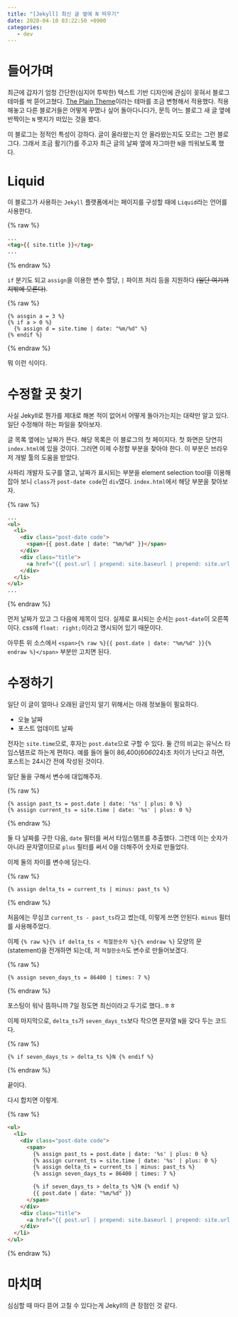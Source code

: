 ```yaml
---
title: "[Jekyll] 최신 글 옆에 N 띄우기"
date: 2020-04-10 03:22:50 +0900
categories:
   - dev
---
```


# 들어가며

최근에 갑자기 엄청 간단한(심지어 투박한) 텍스트 기반 디자인에 관심이 꽂혀서 블로그 테마를 싹 뜯어고쳤다. [The Plain Theme](https://github.com/heiswayi/the-plain)이라는 테마를 조금 변형해서 적용했다. 적용해놓고 다른 블로거들은 어떻게 꾸몄나 싶어 돌아다니다가, 문득 어느 블로그 새 글 옆에 반짝이는 `N` 뱃지가 떠있는 것을 봤다.

이 블로그는 정적인 특성이 강하다. 글이 올라왔는지 안 올라왔는지도 모르는 그런 블로그다. 그래서 조금 활기(?)를 주고자 최근 글의 날짜 옆에 자그마한 `N`을 띄워보도록 했다.

# Liquid

이 블로그가 사용하는 `Jekyll` 플랫폼에서는 페이지를 구성할 때에 `Liquid`라는 언어를 사용한다.

{% raw %}
~~~html
...
<tag>{{ site.title }}</tag>
...
~~~
{% endraw %}

`if` 분기도 되고 `assign`을 이용한 변수 할당, `|` 파이프 처리 등을 지원하다 ~~(일단 여기까지밖에 모른다)~~.

{% raw %}
~~~liquid
{% assgin a = 3 %}
{% if a > 0 %}
  {% assign d = site.time | date: "%m/%d" %}
{% endif %}
~~~
{% endraw %}

뭐 이런 식이다.

# 수정할 곳 찾기

사실 Jekyll로 뭔가를 제대로 해본 적이 없어서 어떻게 돌아가는지는 대략만 알고 있다. 일단 수정해야 하는 파일을 찾아보자.

글 목록 옆에는 날짜가 뜬다. 해당 목록은 이 블로그의 첫 페이지다. 첫 화면은 당연히 `index.html`에 있을 것이다. 그러면 이제 수정할 부분을 찾아야 한다. 이 부분은 브라우저 개발 툴의 도움을 받았다.

사파리 개발자 도구를 열고, 날짜가 표시되는 부분을 element selection tool을 이용해 잡아 보니 `class`가 `post-date code`인 `div`였다. `index.html`에서 해당 부분을 찾아보자.

{% raw %}
~~~html
...
<ul>
  <li>
    <div class="post-date code">
      <span>{{ post.date | date: "%m/%d" }}</span>
    </div>
    <div class="title">
      <a href="{{ post.url | prepend: site.baseurl | prepend: site.url }}">{{ post.title }}</a>
    </div>
  </li>
</ul>
...
~~~
{% endraw %}

먼저 날짜가 있고 그 다음에 제목이 있다. 실제로 표시되는 순서는 `post-date`이 오른쪽이다. css에 `float: right;`이라고 명시되어 있기 때문이다.

아무튼 위 소스에서 `<span>{% raw %}{{ post.date | date: "%m/%d" }}{% endraw %}</span>` 부분만 고치면 된다.

# 수정하기

일단 이 글이 얼마나 오래된 글인지 알기 위해서는 아래 정보들이 필요하다.

- 오늘 날짜
- 포스트 업데이트 날짜

전자는 `site.time`으로, 후자는 `post.date`으로 구할 수 있다. 둘 간의 비교는 유닉스 타임스탬프로 하는게 편하다. 예를 들어 둘이 86,400(60*60*24)초 차이가 난다고 하면, 포스트는 24시간 전에 작성된 것이다.

일단 둘을 구해서 변수에 대입해주자.

{% raw %}
~~~Liquid
{% assign past_ts = post.date | date: '%s' | plus: 0 %}
{% assign current_ts = site.time | date: '%s' | plus: 0 %}
~~~
{% endraw %}

둘 다 날짜를 구한 다음, `date` 필터를 써서 타임스탬프를 추출했다. 그런데 이는 숫자가 아니라 문자열이므로 `plus` 필터를 써서 0을 더해주어 숫자로 만들었다.

이제 둘의 차이를 변수에 담는다.

{% raw %}
~~~Liquid
{% assign delta_ts = current_ts | minus: past_ts %}
~~~
{% endraw %}


처음에는 무심코 `current_ts - past_ts`라고 썼는데, 이렇게 쓰면 안된다. `minus` 필터를 사용해주었다.

이제 `{% raw %}{% if delta_ts < 적절한숫자 %}{% endraw %}` 모양의 문(statement)을 전개하면 되는데, 저 `적절한숫자`도 변수로 만들어보겠다.

{% raw %}
~~~Liquid
{% assign seven_days_ts = 86400 | times: 7 %}
~~~
{% endraw %}

포스팅이 워낙 뜸하니까 7일 정도면 최신이라고 두기로 했다..ㅎㅎ

이제 마지막으로, `delta_ts`가 `seven_days_ts`보다 작으면 문자열 `N`을 갖다 두는 코드다.

{% raw %}
~~~Liquid
{% if seven_days_ts > delta_ts %}N {% endif %}
~~~
{% endraw %}

끝이다.

다시 합치면 이렇게.

{% raw %}
~~~html
<ul>
  <li>
    <div class="post-date code">
      <span>
        {% assign past_ts = post.date | date: '%s' | plus: 0 %}
        {% assign current_ts = site.time | date: '%s' | plus: 0 %}
        {% assign delta_ts = current_ts | minus: past_ts %}
        {% assign seven_days_ts = 86400 | times: 7 %}

        {% if seven_days_ts > delta_ts %}N {% endif %}
        {{ post.date | date: "%m/%d" }}
      </span>
    </div>
    <div class="title">
      <a href="{{ post.url | prepend: site.baseurl | prepend: site.url }}">{{ post.title }}</a>
    </div>
  </li>
</ul>
~~~
{% endraw %}

# 마치며

심심할 때 마다 뜯어 고칠 수 있다는게 Jekyll의 큰 장점인 것 같다.
